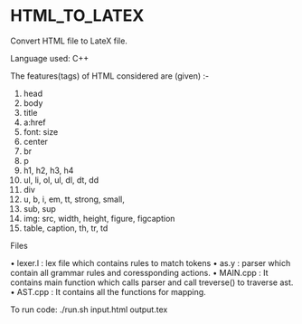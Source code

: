 # HTML_TO_LATEX
Convert HTML file to LateX file.

Language used: C++

The features(tags) of HTML considered are (given) :-
1. head
2. body
3. title
4. a:href
5. font: size
6. center
7. br
8. p
10. h1, h2, h3, h4
11. ul, li, ol, ul, dl, dt, dd
12. div
13. u, b, i, em, tt, strong, small,
14. sub, sup
15. img: src, width, height, figure, figcaption
16. table, caption, th, tr, td


Files

• lexer.l : lex file which contains rules to match tokens
• as.y : parser which contain all grammar rules and coressponding actions.
• MAIN.cpp : It contains main function which calls parser and call treverse() to traverse ast.
• AST.cpp : It contains all the functions for mapping.

To run code:
./run.sh input.html output.tex


